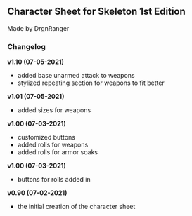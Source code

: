 ## Character Sheet for Skeleton 1st Edition 
Made by DrgnRanger

### Changelog
**v1.10 (07-05-2021)**
* added base unarmed attack to weapons
* stylized repeating section for weapons to fit better

**v1.01 (07-05-2021)**
* added sizes for weapons

**v1.00 (07-03-2021)**
* customized buttons
* added rolls for weapons
* added rolls for armor soaks

**v1.00 (07-03-2021)**
* buttons for rolls added in

**v0.90 (07-02-2021)**
* the initial creation of the character sheet
